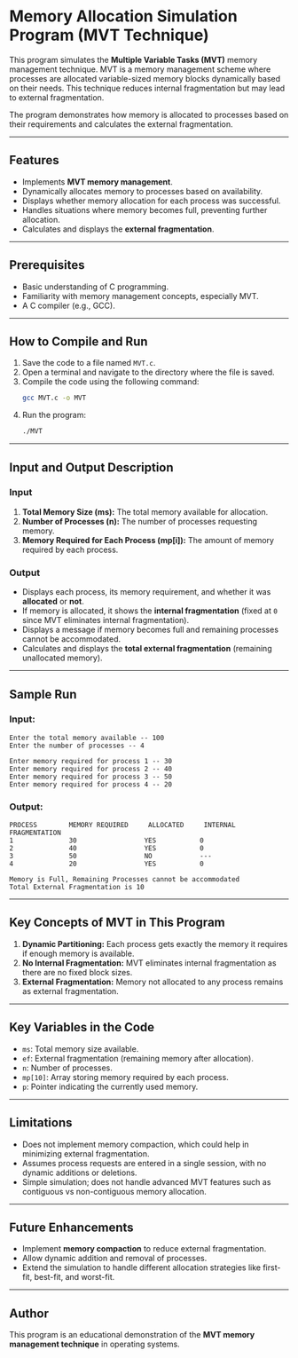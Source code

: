 
# Memory Allocation Simulation Program (MVT Technique)

This program simulates the **Multiple Variable Tasks (MVT)** memory management technique. MVT is a memory management scheme where processes are allocated variable-sized memory blocks dynamically based on their needs. This technique reduces internal fragmentation but may lead to external fragmentation.

The program demonstrates how memory is allocated to processes based on their requirements and calculates the external fragmentation.

---

## Features

- Implements **MVT memory management**.
- Dynamically allocates memory to processes based on availability.
- Displays whether memory allocation for each process was successful.
- Handles situations where memory becomes full, preventing further allocation.
- Calculates and displays the **external fragmentation**.

---

## Prerequisites

- Basic understanding of C programming.
- Familiarity with memory management concepts, especially MVT.
- A C compiler (e.g., GCC).

---

## How to Compile and Run

1. Save the code to a file named `MVT.c`.
2. Open a terminal and navigate to the directory where the file is saved.
3. Compile the code using the following command:
   ```bash
   gcc MVT.c -o MVT
   ```
4. Run the program:
   ```bash
   ./MVT
   ```

---

## Input and Output Description

### Input

1. **Total Memory Size (ms):** The total memory available for allocation.
2. **Number of Processes (n):** The number of processes requesting memory.
3. **Memory Required for Each Process (mp[i]):** The amount of memory required by each process.

### Output

- Displays each process, its memory requirement, and whether it was **allocated** or **not**.
- If memory is allocated, it shows the **internal fragmentation** (fixed at `0` since MVT eliminates internal fragmentation).
- Displays a message if memory becomes full and remaining processes cannot be accommodated.
- Calculates and displays the **total external fragmentation** (remaining unallocated memory).

---

## Sample Run

### Input:
```
Enter the total memory available -- 100
Enter the number of processes -- 4

Enter memory required for process 1 -- 30
Enter memory required for process 2 -- 40
Enter memory required for process 3 -- 50
Enter memory required for process 4 -- 20
```

### Output:
```
PROCESS        MEMORY REQUIRED     ALLOCATED     INTERNAL FRAGMENTATION
1              30                 YES           0
2              40                 YES           0
3              50                 NO            ---
4              20                 YES           0

Memory is Full, Remaining Processes cannot be accommodated
Total External Fragmentation is 10
```

---

## Key Concepts of MVT in This Program

1. **Dynamic Partitioning:** Each process gets exactly the memory it requires if enough memory is available.
2. **No Internal Fragmentation:** MVT eliminates internal fragmentation as there are no fixed block sizes.
3. **External Fragmentation:** Memory not allocated to any process remains as external fragmentation.

---

## Key Variables in the Code

- `ms`: Total memory size available.
- `ef`: External fragmentation (remaining memory after allocation).
- `n`: Number of processes.
- `mp[10]`: Array storing memory required by each process.
- `p`: Pointer indicating the currently used memory.

---

## Limitations

- Does not implement memory compaction, which could help in minimizing external fragmentation.
- Assumes process requests are entered in a single session, with no dynamic additions or deletions.
- Simple simulation; does not handle advanced MVT features such as contiguous vs non-contiguous memory allocation.

---

## Future Enhancements

- Implement **memory compaction** to reduce external fragmentation.
- Allow dynamic addition and removal of processes.
- Extend the simulation to handle different allocation strategies like first-fit, best-fit, and worst-fit.

---

## Author

This program is an educational demonstration of the **MVT memory management technique** in operating systems.
